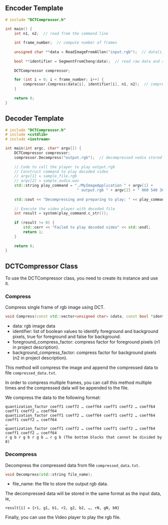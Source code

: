 ## Encoder Template

```cpp
# include "DCTCompressor.h"

int main() {
    int n1, n2;  // read from the command line
    
    int frame_number;  // compute number of frames
    
    unsigned char **data = ReadImageFromAllen("input.rgb");  // data[i] is the i-th frame
    
    bool **identifier = SegmentFromCheng(data);  // read raw data and return the foreground/background identifier
    
    DCTCompressor compressor;

    for (int i = 0; i < frame_number; i++) {
        compressor.Compress(data[i], identifier[i], n1, n2);  // compress the i-th frame with n1 and n2
    }
    
    return 0;
}
```

## Decoder Template

```cpp
# include "DCTCompressor.h"
# include <cstdlib>
# include <iostream>

int main(int argc, char* argv[]) {
    DCTCompressor compressor;
    compressor.Decompress("output.rgb");  // decompressed vedio stored in output.rgb in the format suitable for the player.
    
    // Code to call the player to play output.rgb
    // Construct command to play decoded video
    // argv[1] = sample_file.rgb
    // argv[2] = sample_audio.wav
    std::string play_command = "./MyImageApplication " + argv[1] +
                                " output.rgb " + argv[2] + " 960 540 30";
    
    std::cout << "Decompressing and preparing to play: " << play_command << std::endl;
    
    // Execute the video player with decoded file
    int result = system(play_command.c_str());
    
    if (result != 0) {
        std::cerr << "Failed to play decoded video" << std::endl;
        return 1;
    }
    
    return 0;
}
```

## DCTCompressor Class

To use the DCTCompressor class, you need to create its instance and use it.

### Compress

Compress single frame of rgb image using DCT. 

``` cpp
void Compress(const std::vector<unsigned char> &data, const bool *identifier, int foreground_compress_factor, int background_compress_factor)
```

- data: rgb image data
- identifier: list of boolean values to identify foreground and background pixels, true for foreground and false for background.
- foreground_compress_factor: compress factor for foreground pixels (n1 in project description).
- background_compress_factor: compress factor for background pixels (n2 in project description).

This method will compress the image and append the compressed data to file ```compressed_data.txt```.

In order to compress multiple frames, you can call this method multiple times and the compressed data will be appended to the file.

We compress the data to the following format:
```
quantization_factor coeff1 coeff2 … coeff64 coeff1 coeff2 … coeff64 coeff1 coeff2 … coeff64
quantization_factor coeff1 coeff2 … coeff64 coeff1 coeff2 … coeff64 coeff1 coeff2 … coeff64
…
quantization_factor coeff1 coeff2 … coeff64 coeff1 coeff2 … coeff64 coeff1 coeff2 … coeff64
r g b r g b r g b … r g b (The bottom blocks that cannot be divided by 8)
```

### Decompress

Decompress the compressed data from file ```compressed_data.txt```.

``` cpp
void Decompress(std::string file_name);
```

- file_name: the file to store the output rgb data.

The decompressed data will be stored in the same format as the input data, ie, 
```aiignore
result[i] = {r1, g1, b1, r2, g2, b2, …, rN, gN, bN}
```

Finally, you can use the Video player to play the rgb file.

